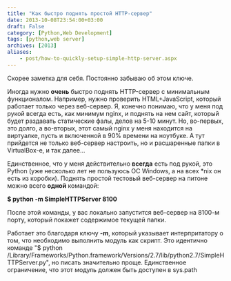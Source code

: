 ```yaml
---
title: "Как быстро поднять простой HTTP-сервер"
date: 2013-10-08T23:54:00+03:00
draft: False
category: [Python,Web Development]
tags: [python,web server]
archives: [2013]
aliases:
    - post/how-to-quickly-setup-simple-http-server.aspx
---
```



Скорее заметка для себя. Постоянно забываю об этом ключе.

Иногда нужно **очень** быстро поднять HTTP-сервер с минимальным функционалом. Например, нужно проверить HTML+JavaScript, который работает только через веб-сервер. Я, конечно понимаю, что у меня под рукой всегда есть, как минимум nginx, и поднять на нем сайт, который будет раздавать статические фалы, делов на 5-10 минут. Но, во-первых, это долго, а во-вторых, этот самый nginx у меня находится на виртуалке, пусть и включенной в 90% времени на ноутбуке. А тут прийдется не только веб-сервер настроить, но и расшаренные папки в VirtualBox-е, и так далее...

Единственное, что у меня действительно **всегда** есть под рукой, это Python (уже несколько лет не пользуюсь ОС Windows, а на всех *nix он есть из коробки). Поднять простой тестовый веб-сервер на питоне можно всего **одной** командой:

**$ python -m SimpleHTTPServer 8100**

После этой команды, у вас локально запустится веб-сервер на 8100-м порту, который покажет содержимое текущей папки.

Работает это благодаря ключу **-m**, который указывает интерпритатору о том, что необходимо выполнить модуль как скрипт. Это идентично команде "$ python /Library/Frameworks/Python.framework/Versions/2.7/lib/python2.7/SimpleHTTPServer.py", но писать значительно проще. Единственное ограничение, что этот модуль должен быть доступен в sys.path

